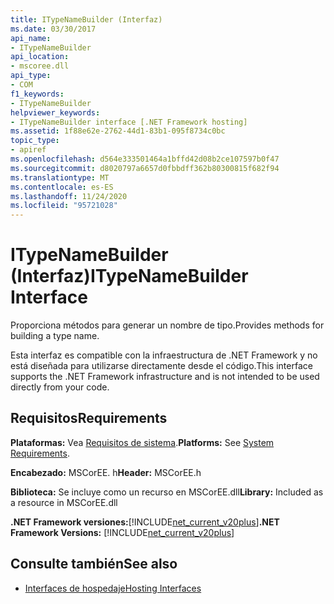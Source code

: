 ```yaml
---
title: ITypeNameBuilder (Interfaz)
ms.date: 03/30/2017
api_name:
- ITypeNameBuilder
api_location:
- mscoree.dll
api_type:
- COM
f1_keywords:
- ITypeNameBuilder
helpviewer_keywords:
- ITypeNameBuilder interface [.NET Framework hosting]
ms.assetid: 1f88e62e-2762-44d1-83b1-095f8734c0bc
topic_type:
- apiref
ms.openlocfilehash: d564e333501464a1bffd42d08b2ce107597b0f47
ms.sourcegitcommit: d8020797a6657d0fbbdff362b80300815f682f94
ms.translationtype: MT
ms.contentlocale: es-ES
ms.lasthandoff: 11/24/2020
ms.locfileid: "95721028"
---
```

# <a name="itypenamebuilder-interface"></a><span data-ttu-id="cbba2-102">ITypeNameBuilder (Interfaz)</span><span class="sxs-lookup"><span data-stu-id="cbba2-102">ITypeNameBuilder Interface</span></span>

<span data-ttu-id="cbba2-103">Proporciona métodos para generar un nombre de tipo.</span><span class="sxs-lookup"><span data-stu-id="cbba2-103">Provides methods for building a type name.</span></span>  
  
 <span data-ttu-id="cbba2-104">Esta interfaz es compatible con la infraestructura de .NET Framework y no está diseñada para utilizarse directamente desde el código.</span><span class="sxs-lookup"><span data-stu-id="cbba2-104">This interface supports the .NET Framework infrastructure and is not intended to be used directly from your code.</span></span>  
  
## <a name="requirements"></a><span data-ttu-id="cbba2-105">Requisitos</span><span class="sxs-lookup"><span data-stu-id="cbba2-105">Requirements</span></span>  

 <span data-ttu-id="cbba2-106">**Plataformas:** Vea [Requisitos de sistema](../../get-started/system-requirements.md).</span><span class="sxs-lookup"><span data-stu-id="cbba2-106">**Platforms:** See [System Requirements](../../get-started/system-requirements.md).</span></span>  
  
 <span data-ttu-id="cbba2-107">**Encabezado:** MSCorEE. h</span><span class="sxs-lookup"><span data-stu-id="cbba2-107">**Header:** MSCorEE.h</span></span>  
  
 <span data-ttu-id="cbba2-108">**Biblioteca:** Se incluye como un recurso en MSCorEE.dll</span><span class="sxs-lookup"><span data-stu-id="cbba2-108">**Library:** Included as a resource in MSCorEE.dll</span></span>  
  
 <span data-ttu-id="cbba2-109">**.NET Framework versiones:**[!INCLUDE[net_current_v20plus](../../../../includes/net-current-v20plus-md.md)]</span><span class="sxs-lookup"><span data-stu-id="cbba2-109">**.NET Framework Versions:** [!INCLUDE[net_current_v20plus](../../../../includes/net-current-v20plus-md.md)]</span></span>  
  
## <a name="see-also"></a><span data-ttu-id="cbba2-110">Consulte también</span><span class="sxs-lookup"><span data-stu-id="cbba2-110">See also</span></span>

- [<span data-ttu-id="cbba2-111">Interfaces de hospedaje</span><span class="sxs-lookup"><span data-stu-id="cbba2-111">Hosting Interfaces</span></span>](hosting-interfaces.md)
